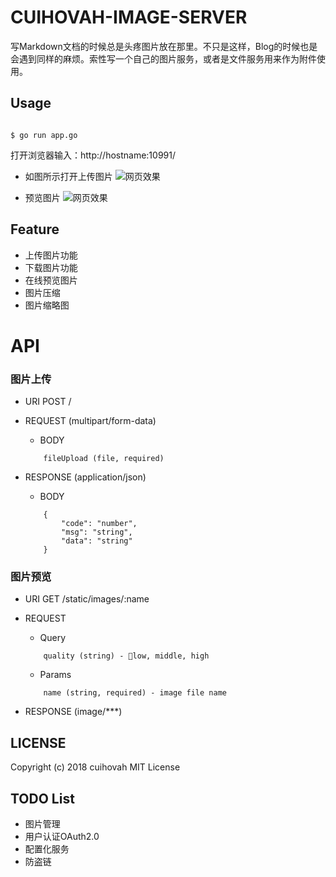 # CUIHOVAH-IMAGE-SERVER
写Markdown文档的时候总是头疼图片放在那里。不只是这样，Blog的时候也是会遇到同样的麻烦。索性写一个自己的图片服务，或者是文件服务用来作为附件使用。

## Usage

```shell

$ go run app.go
```

打开浏览器输入：http://hostname:10991/

- 如图所示打开上传图片
![网页效果](http://47.88.49.197:10991/static/images/e74303118530ac460e883f3217c2276a)

- 预览图片
![网页效果](http://47.88.49.197:10991/static/images/9381ef6c634168838405d8c31128a20a)

## Feature

- 上传图片功能
- 下载图片功能
- 在线预览图片
- 图片压缩
- 图片缩略图

# API

### 图片上传
- URI POST / 
- REQUEST (multipart/form-data)
    + BODY
    
    ```
        fileUpload (file, required)
    ```

- RESPONSE (application/json)
    + BODY
    
    ```
        {
            "code": "number",
            "msg": "string",
            "data": "string"
        }
    ```

### 图片预览
- URI GET /static/images/:name 
- REQUEST
    + Query
    ```
        quality (string) - low, middle, high
    ```

    + Params
    ```
        name (string, required) - image file name
    ```

- RESPONSE (image/***)

## LICENSE
Copyright (c) 2018 cuihovah MIT License

## TODO List

- 图片管理
- 用户认证OAuth2.0
- 配置化服务
- 防盗链